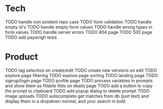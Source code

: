 # Tech
TODO handle non existent repo case
TODO form validation
TODO handle empty id's
TODO handle empty form values
TODO handle wrong types in form values
TODO handle server errors
TODO 404 page
TODO 500 page
TODO add paywrigh tests

# Product
TODO tag selection on create/edit
TODO create new versions on edit
TODO explore page filtering
TODO explore page sorting
TODO landing page
TODO signup/login page
TODO profile page
TODO process variables in prompts and show them as fillable filds on deails page
TODO add a button to copy the prompt to clipboard
TODO add popup dialog to delete prompt
TODO image uploads
TODO autocomplete get matches from db (just text) and display them in a dropdown normal, and your search in bold
